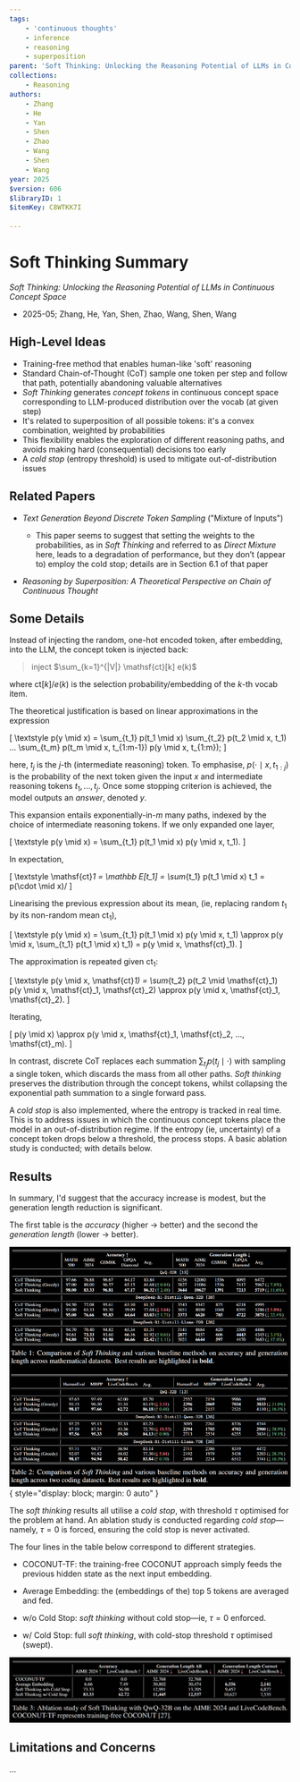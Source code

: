 ```yaml
---
tags:
    - 'continuous thoughts'
    - inference
    - reasoning
    - superposition
parent: 'Soft Thinking: Unlocking the Reasoning Potential of LLMs in Continuous Concept Space'
collections:
    - Reasoning
authors:
    - Zhang
    - He
    - Yan
    - Shen
    - Zhao
    - Wang
    - Shen
    - Wang
year: 2025
$version: 606
$libraryID: 1
$itemKey: C8WTKK7I

---
```

# Soft Thinking Summary

*Soft Thinking: Unlocking the Reasoning Potential of LLMs in Continuous Concept Space*

*   2025-05; Zhang, He, Yan, Shen, Zhao, Wang, Shen, Wang

## High-Level Ideas

*   Training-free method that enables human-like 'soft' reasoning
*   Standard Chain-of-Thought (CoT) sample one token per step and follow that path, potentially abandoning valuable alternatives
*   *Soft Thinking* generates *concept tokens* in continuous concept space corresponding to LLM-produced distribution over the vocab (at given step)
*   It's related to superposition of all possible tokens: it's a convex combination, weighted by probabilities
*   This flexibility enables the exploration of different reasoning paths, and avoids making hard (consequential) decisions too early
*   A *cold stop* (entropy threshold) is used to mitigate out-of-distribution issues

## Related Papers

*   *Text Generation Beyond Discrete Token Sampling* ("Mixture of Inputs")

    *   This paper seems to suggest that setting the weights to the probabilities, as in *Soft Thinking* and referred to as *Direct Mixture* here, leads to a degradation of performance, but they don’t (appear to) employ the cold stop; details are in Section 6.1 of that paper

*   *Reasoning by Superposition: A Theoretical Perspective on Chain of Continuous Thought*

## Some Details

Instead of injecting the random, one-hot encoded token, after embedding, into the LLM, the concept token is injected back:

> inject $\sum_{k=1}^{|V|} \mathsf{ct}[k] e(k)$

where $\mathsf{ct}[k]$/$e(k)$ is the selection probability/embedding of the $k$-th vocab item.

The theoretical justification is based on linear approximations in the expression

\[
    \textstyle
    p(y \mid x)
=   \sum_{t_1} p(t_1 \mid x) \sum_{t_2} p(t_2 \mid x, t_1) ... \sum_{t_m} p(t_m \mid x, t_{1:m-1}) p(y \mid x, t_{1:m});
\]

here, $t_j$ is the $j$-th (intermediate reasoning) token. To emphasise, $p(\cdot \mid x, t_{1:j})$ is the probability of the next token given the input $x$ and intermediate reasoning tokens $t_1, ..., t_j$. Once some stopping criterion is achieved, the model outputs an *answer*, denoted $y$.

This expansion entails exponentially-in-$m$ many paths, indexed by the choice of intermediate reasoning tokens. If we only expanded one layer,

\[
    \textstyle
    p(y \mid x)
=   \sum_{t_1} p(t_1 \mid x) p(y \mid x, t_1).
\]

In expectation,

\[
    \textstyle
    \mathsf{ct}_1
=   \mathbb E[t_1]
=   \sum_{t_1} p(t_1 \mid x) t_1
=   p(\cdot \mid x)/
\]

Linearising the previous expression about its mean, (ie, replacing random $t_1$ by its non-random mean $\mathsf{ct}_1$),

\[
    \textstyle
    p(y \mid x)
=   \sum_{t_1} p(t_1 \mid x) p(y \mid x, t_1)
\approx
    p(y \mid x, \sum_{t_1} p(t_1 \mid x) t_1)
=   p(y \mid x, \mathsf{ct}_1).
\]

The approximation is repeated given $\mathsf{ct}_1$:

\[
    \textstyle
    p(y \mid x, \mathsf{ct}_1)
=   \sum_{t_2} p(t_2 \mid \mathsf{ct}_1) p(y \mid x, \mathsf{ct}_1, \mathsf{ct}_2)
\approx
    p(y \mid x, \mathsf{ct}_1, \mathsf{ct}_2).
\]

Iterating,

\[
    p(y \mid x)
\approx
    p(y \mid x, \mathsf{ct}_1, \mathsf{ct}_2, ..., \mathsf{ct}_m).
\]

In contrast, discrete CoT replaces each summation $\sum_{t_j} p(t_j \mid \cdot)$ with sampling a single token, which discards the mass from all other paths. *Soft thinking* preserves the distribution through the concept tokens, whilst collapsing the exponential path summation to a single forward pass.

A *cold stop* is also implemented, where the entropy is tracked in real time. This is to address issues in which the continuous concept tokens place the model in an out-of-distribution regime. If the entropy (ie, uncertainty) of a concept token drops below a threshold, the process stops. A basic ablation study is conducted; with details below.

## Results

In summary, I'd suggest that the accuracy increase is modest, but the generation length reduction is significant.

The first table is the *accuracy* (higher → better) and the second the *generation length* (lower → better).

![\<img alt="Table of results" data-attachment-key="TXT5PX7V" width="859" height="731" src="attachments/TXT5PX7V.png" ztype="zimage"> | 859](attachments/TXT5PX7V.png){ style="display: block; margin: 0 auto" }

<!---
| Model                             | Method        | MATH 500 | AIME 2024 | GSM8K | GPQA-Diamond | Average |
| --------------------------------- | ------------- | -------- | --------- | ----- | ------------ | ------- |
| **QwQ-32B**                       | CoT baseline  | 97.66    | 76.88     | 96.67 | 64.17        | 83.84   |
|                                   | CoT greedy    | 97.00    | 80.00     | 96.57 | 65.17        | 84.68   |
|                                   | Soft Thinking | 98.00    | 83.33     | 96.81 | 67.17        | 86.32   |
| **DeepSeek-R1-Distill-Qwen-32B**  | ...           |          |           |       |              |         |
| ...                               |               |          |           |       |              |         |
| **DeepSeek-R1-Distill-Llama-70B** | ...           |          |           |       |              |         |
| ...                               |               |          |           |       |              |         |
--->

The *soft thinking* results all utilise a *cold stop*, with threshold $\tau$ optimised for the problem at hand. An ablation study is conducted regarding *cold stop*—namely, $\tau = 0$ is forced, ensuring the cold stop is never activated.

The four lines in the table below correspond to different strategies.

*   COCONUT-TF: the training-free COCONUT approach simply feeds the previous hidden state as the next input embedding.

*   Average Embedding: the (embeddings of the) top 5 tokens are averaged and fed.

*   w/o Cold Stop: *soft thinking* without cold stop—ie,  $\tau = 0$  enforced.

*   w/ Cold Stop: full *soft thinking*, with cold-stop threshold  $\tau$  optimised (swept).

![\<img alt="Ablation study" data-attachment-key="IVA9NW7K" width="1123" height="260" src="attachments/IVA9NW7K.png" ztype="zimage"> | 1123](attachments/IVA9NW7K.png)

## Limitations and Concerns

...
